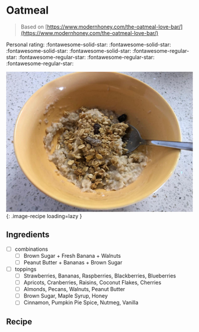 <!-- Needs Manual Review -->

<!-- Do not modify sections with "AUTO-*". They are updated by make.py -->

# Oatmeal

> Based on [https://www.modernhoney.com/the-oatmeal-love-bar/](https://www.modernhoney.com/the-oatmeal-love-bar/)

<!-- rating=1; (User can specify rating on scale of 1-5) -->
<!-- AUTO-UserRating -->
Personal rating: :fontawesome-solid-star: :fontawesome-solid-star: :fontawesome-solid-star: :fontawesome-solid-star: :fontawesome-regular-star: :fontawesome-regular-star: :fontawesome-regular-star: :fontawesome-regular-star:
<!-- /AUTO-UserRating -->

<!-- name_image=oatmeal.jpeg; (User can specify image name if multiple exist) -->
<!-- AUTO-Image -->
![oatmeal.jpeg](./oatmeal.jpeg){: .image-recipe loading=lazy }
<!-- /AUTO-Image -->

## Ingredients

* [ ] combinations
    * [ ] Brown Sugar + Fresh Banana + Walnuts
    * [ ] Peanut Butter + Bananas + Brown Sugar
* [ ] toppings
    * [ ] Strawberries, Bananas, Raspberries, Blackberries, Blueberries
    * [ ] Apricots, Cranberries, Raisins, Coconut Flakes, Cherries
    * [ ] Almonds, Pecans, Walnuts, Peanut Butter
    * [ ] Brown Sugar, Maple Syrup, Honey
    * [ ] Cinnamon, Pumpkin Pie Spice, Nutmeg, Vanilla

## Recipe
